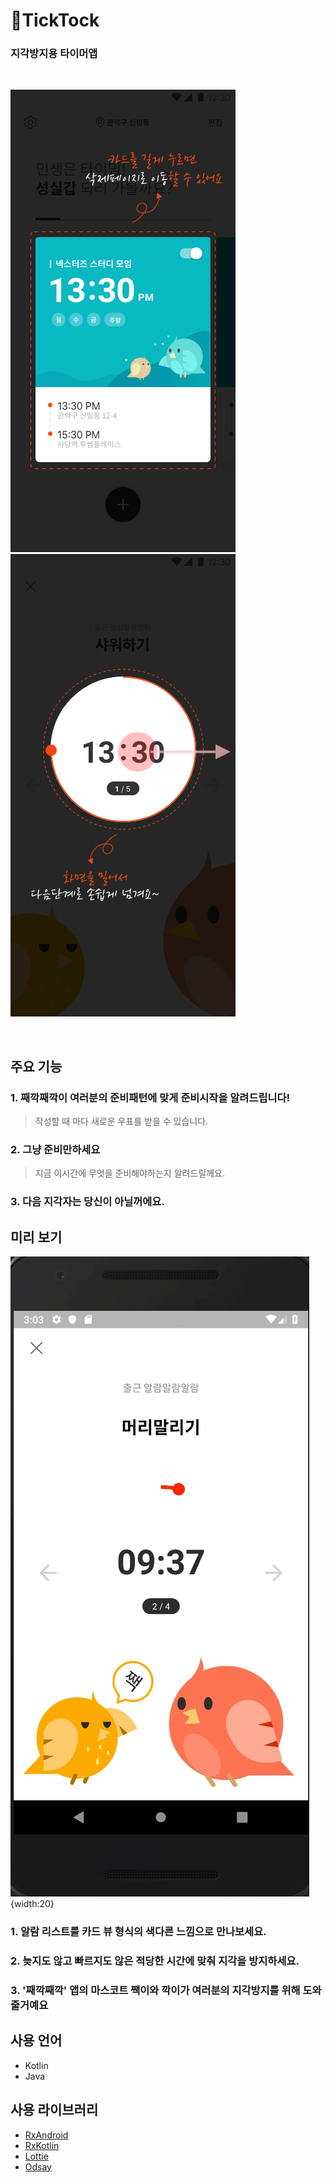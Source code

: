 # 📃TickTock

### 지각방지용 타이머앱

<br/>

![onboarding2](./screenshot/tutorial_2.png)
![onboarding3](./screenshot/tutorial_3.png)

<br/>

## 주요 기능

### 1. 째깍째깍이 여러분의 준비패턴에 맞게 준비시작을 알려드립니다!
>작성할 때 마다 새로운 우표를 받을 수 있습니다.

### 2. 그냥 준비만하세요 
>지금 이시간에 무엇을 준비해야하는지 알려드릴께요.

### 3. 다음 지각자는 당신이 아닐꺼에요.

## 미리 보기

![ticktock](./screenshot/ticktockGif.gif){width:20}


### 1. 알람 리스트를 카드 뷰 형식의 색다른 느낌으로 만나보세요.

### 2. 늦지도 않고 빠르지도 않은 적당한 시간에 맞춰 지각을 방지하세요.

### 3. '째깍째깍' 앱의 마스코트 짹이와 깍이가 여러분의 지각방지를 위해 도와줄거예요


## 사용 언어

* Kotlin
* Java

## 사용 라이브러리

* [RxAndroid](https://github.com/ReactiveX/RxAndroid) 
* [RxKotlin](https://github.com/ReactiveX/RxKotlin) 
* [Lottie](https://github.com/airbnb/lottie-android)
* [Odsay](https://lab.odsay.com/)
